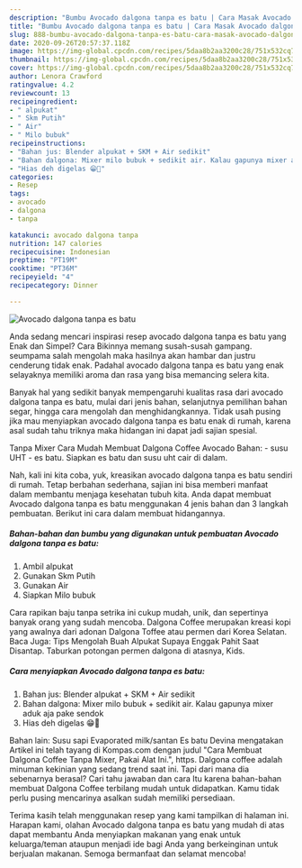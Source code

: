 ```yaml
---
description: "Bumbu Avocado dalgona tanpa es batu | Cara Masak Avocado dalgona tanpa es batu Yang Enak Dan Mudah"
title: "Bumbu Avocado dalgona tanpa es batu | Cara Masak Avocado dalgona tanpa es batu Yang Enak Dan Mudah"
slug: 888-bumbu-avocado-dalgona-tanpa-es-batu-cara-masak-avocado-dalgona-tanpa-es-batu-yang-enak-dan-mudah
date: 2020-09-26T20:57:37.118Z
image: https://img-global.cpcdn.com/recipes/5daa8b2aa3200c28/751x532cq70/avocado-dalgona-tanpa-es-batu-foto-resep-utama.jpg
thumbnail: https://img-global.cpcdn.com/recipes/5daa8b2aa3200c28/751x532cq70/avocado-dalgona-tanpa-es-batu-foto-resep-utama.jpg
cover: https://img-global.cpcdn.com/recipes/5daa8b2aa3200c28/751x532cq70/avocado-dalgona-tanpa-es-batu-foto-resep-utama.jpg
author: Lenora Crawford
ratingvalue: 4.2
reviewcount: 13
recipeingredient:
- " alpukat"
- " Skm Putih"
- " Air"
- " Milo bubuk"
recipeinstructions:
- "Bahan jus: Blender alpukat + SKM + Air sedikit"
- "Bahan dalgona: Mixer milo bubuk + sedikit air. Kalau gapunya mixer aduk aja pake sendok"
- "Hias deh digelas 😁🍹"
categories:
- Resep
tags:
- avocado
- dalgona
- tanpa

katakunci: avocado dalgona tanpa 
nutrition: 147 calories
recipecuisine: Indonesian
preptime: "PT19M"
cooktime: "PT36M"
recipeyield: "4"
recipecategory: Dinner

---
```



![Avocado dalgona tanpa es batu](https://img-global.cpcdn.com/recipes/5daa8b2aa3200c28/751x532cq70/avocado-dalgona-tanpa-es-batu-foto-resep-utama.jpg)

Anda sedang mencari inspirasi resep avocado dalgona tanpa es batu yang Enak dan Simpel? Cara Bikinnya memang susah-susah gampang. seumpama salah mengolah maka hasilnya akan hambar dan justru cenderung tidak enak. Padahal avocado dalgona tanpa es batu yang enak selayaknya memiliki aroma dan rasa yang bisa memancing selera kita.

Banyak hal yang sedikit banyak mempengaruhi kualitas rasa dari avocado dalgona tanpa es batu, mulai dari jenis bahan, selanjutnya pemilihan bahan segar, hingga cara mengolah dan menghidangkannya. Tidak usah pusing jika mau menyiapkan avocado dalgona tanpa es batu enak di rumah, karena asal sudah tahu triknya maka hidangan ini dapat jadi sajian spesial.

Tanpa Mixer Cara Mudah Membuat Dalgona Coffee Avocado Bahan: - susu UHT - es batu. Siapkan es batu dan susu uht cair di dalam.


Nah, kali ini kita coba, yuk, kreasikan avocado dalgona tanpa es batu sendiri di rumah. Tetap berbahan sederhana, sajian ini bisa memberi manfaat dalam membantu menjaga kesehatan tubuh kita. Anda dapat membuat Avocado dalgona tanpa es batu menggunakan 4 jenis bahan dan 3 langkah pembuatan. Berikut ini cara dalam membuat hidangannya.

<!--inarticleads1-->

##### Bahan-bahan dan bumbu yang digunakan untuk pembuatan Avocado dalgona tanpa es batu:

1. Ambil  alpukat
1. Gunakan  Skm Putih
1. Gunakan  Air
1. Siapkan  Milo bubuk


Cara rapikan baju tanpa setrika ini cukup mudah, unik, dan sepertinya banyak orang yang sudah mencoba. Dalgona Coffee merupakan kreasi kopi yang awalnya dari adonan Dalgona Toffee atau permen dari Korea Selatan. Baca Juga: Tips Mengolah Buah Alpukat Supaya Enggak Pahit Saat Disantap. Taburkan potongan permen dalgona di atasnya, Kids. 

<!--inarticleads2-->

##### Cara menyiapkan Avocado dalgona tanpa es batu:

1. Bahan jus: Blender alpukat + SKM + Air sedikit
1. Bahan dalgona: Mixer milo bubuk + sedikit air. Kalau gapunya mixer aduk aja pake sendok
1. Hias deh digelas 😁🍹


Bahan lain: Susu sapi Evaporated milk/santan Es batu Devina mengatakan Artikel ini telah tayang di Kompas.com dengan judul &#34;Cara Membuat Dalgona Coffee Tanpa Mixer, Pakai Alat Ini.&#34;, https. Dalgona coffee adalah minuman kekinian yang sedang trend saat ini. Tapi dari mana dia sebenarnya berasal? Cari tahu jawaban dan cara Itu karena bahan-bahan membuat Dalgona Coffee terbilang mudah untuk didapatkan. Kamu tidak perlu pusing mencarinya asalkan sudah memiliki persediaan. 

Terima kasih telah menggunakan resep yang kami tampilkan di halaman ini. Harapan kami, olahan Avocado dalgona tanpa es batu yang mudah di atas dapat membantu Anda menyiapkan makanan yang enak untuk keluarga/teman ataupun menjadi ide bagi Anda yang berkeinginan untuk berjualan makanan. Semoga bermanfaat dan selamat mencoba!
